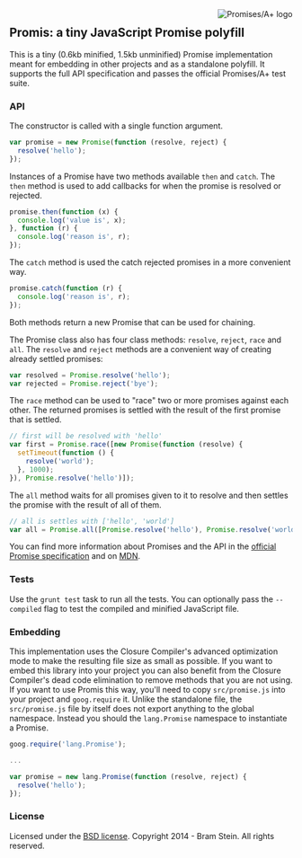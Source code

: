 <a href="http://promisesaplus.com/">
  <img src="http://promisesaplus.com/assets/logo-small.png" alt="Promises/A+ logo" title="Promises/A+ 1.0 compliant" align="right" />
</a>

## Promis: a tiny JavaScript Promise polyfill

This is a tiny (0.6kb minified, 1.5kb unminified) Promise implementation meant for embedding in other projects and as a standalone polyfill. It supports the full API specification and passes the official Promises/A+ test suite.

### API

The constructor is called with a single function argument.

```javascript
var promise = new Promise(function (resolve, reject) {
  resolve('hello');
});
```

Instances of a Promise have two methods available `then` and `catch`. The `then` method is used to add callbacks for when the promise is resolved or rejected.

```javascript
promise.then(function (x) {
  console.log('value is', x);
}, function (r) {
  console.log('reason is', r);
});
```

The `catch` method is used the catch rejected promises in a more convenient way.

```javascript
promise.catch(function (r) {
  console.log('reason is', r);
});
```

Both methods return a new Promise that can be used for chaining.

The Promise class also has four class methods: `resolve`, `reject`, `race` and `all`. The `resolve` and `reject` methods are a convenient way of creating already settled promises:

```javascript
var resolved = Promise.resolve('hello');
var rejected = Promise.reject('bye');
```

The `race` method can be used to "race" two or more promises against each other. The returned promises is settled with the result of the first promise that is settled.

```javascript
// first will be resolved with 'hello'
var first = Promise.race([new Promise(function (resolve) {
  setTimeout(function () {
    resolve('world');
  }, 1000);
}), Promise.resolve('hello')]);
```

The `all` method waits for all promises given to it to resolve and then settles the promise with the result of all of them.

```javascript
// all is settles with ['hello', 'world']
var all = Promise.all([Promise.resolve('hello'), Promise.resolve('world')]);
```

You can find more information about Promises and the API in the [official Promise specification](http://promisesaplus.com/) and on [MDN](https://developer.mozilla.org/en-US/docs/Web/JavaScript/Reference/Global_Objects/Promise).

### Tests

Use the `grunt test` task to run all the tests. You can optionally pass the `--compiled` flag to test the compiled and minified JavaScript file.

### Embedding

This implementation uses the Closure Compiler's advanced optimization mode to make the resulting file size as small as possible. If you want to embed this library into your project you can also benefit from the Closure Compiler's dead code elimination to remove methods that you are not using. If you want to use Promis this way, you'll need to copy `src/promise.js` into your project and `goog.require` it. Unlike the standalone file, the `src/promise.js` file by itself does not export anything to the global namespace. Instead you should the `lang.Promise` namespace to instantiate a Promise.

```javascript
goog.require('lang.Promise');

...

var promise = new lang.Promise(function (resolve, reject) {
  resolve('hello');
});
```

### License

Licensed under the [BSD license](LICENSE). Copyright 2014 - Bram Stein. All rights reserved.
